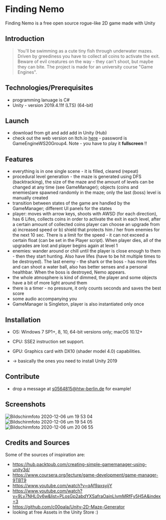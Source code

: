 # Finding Nemo 

Finding Nemo is a free open source rogue-like 2D game made with Unity

## Introduction
 >  You'll be swimming as a cute tiny fish through underwater mazes. Driven by greediness you have to collect all coins to activate the exit.
	Beware of evil creatures on the way - they can't shoot, but maybe they can bite.
	The project is made for an university course "Game Engines".  

## Technologies/Prerequisites
 * programming lanuage is C# 
 * Unity - version 2019.4.11f (LTS) (64-bit) 

## Launch
 * download from git and add add in Unity (Hub)
 * check out the web version on Itch.io [here](https://lliesevzy.itch.io/finding-nemo) - password is GameEngineWS20Group4. Note - you have to play it <b>fullscreen</b> !!
	
## Features
 * everything is in one single scene - it is filled, cleared (repeat)
 * procedural level generation - the maze is generated using DFS (backtracking), the size of the maze and the amount of levels can be changed at any time (see GameManager); objects (coins and enemies)are spawned randomly in the maze; only the last (boss) level is manually created
 * transition between states of the game are handled by the GameManager; different UI panels for the states
 * player: moves with arrow keys, shoots with AWSD (for each direction), has 6 Lifes, collects coins in order to activate the exit in each level, after a certain amount of collected coins player can choose an upgrade from a) increased speed or b) shield that protects him / her from enemies for the next 10 sec. There is a limit for the speed - it can not exceed a certain float (can be set in the Player script). When player dies, all of the upgrades are lost and player begins again at level 1
 * enemies: wander around or chill until the player is close enough to them - then they start hunting. Also have lifes (have to be hit multiple times to be destroyed). The last enemy - the shark or the boss - has more lifes and can shoot a water ball, also has better senses and a personal healthbar. When the boss is destroyed, Nemo appears.
 * the whole atmosphere is kind of dimmed, the player and some objects have a bit of more light around them
 * there is a timer - no pressure, it only counts seconds and saves the best score
 * some audio accompanying you
 * GameManager is Singleton, player is also instantiated only once 
 
 

## Installation
 * OS: Windows 7 SP1+, 8, 10, 64-bit versions only; macOS 10.12+
 * CPU: SSE2 instruction set support.
 * GPU: Graphics card with DX10 (shader model 4.0) capabilities.
 
 * -> basically the ones you need to install Unity 2019 

## Contribute 
 * drop a message at s0564815@htw-berlin.de for example!  
 
## Screenshots 
![Bildschirmfoto 2020-12-06 um 19 53 04](https://user-images.githubusercontent.com/46076398/101289513-3af01c00-37fd-11eb-85b4-f5380d164c92.png)
![Bildschirmfoto 2020-12-06 um 19 54 05](https://user-images.githubusercontent.com/46076398/101289578-a803b180-37fd-11eb-8536-71a8a3572dc8.png)
![Bildschirmfoto 2020-12-06 um 20 06 55](https://user-images.githubusercontent.com/46076398/101289751-af778a80-37fe-11eb-9dc5-da19b71fb0c5.png)



## Credits and Sources 
Some of the sources of inspiration are:
* https://hub.packtpub.com/creating-simple-gamemanager-using-unity3d/
* https://www.coursera.org/lecture/game-development/game-manager-9TBT9 
* https://www.youtube.com/watch?v=qAf9axsyijY
* https://www.youtube.com/watch?v=9Ly7NHL0v6w&list=PLosGp2abdYXSafraOainLlvmMRfFy5H5A&index=3
* https://github.com/c00pala/Unity-2D-Maze-Generator
* looking at free Assets in the Unity Store :)  
